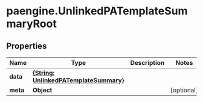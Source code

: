 # paengine.UnlinkedPATemplateSummaryRoot

## Properties

Name | Type | Description | Notes
------------ | ------------- | ------------- | -------------
**data** | [**{String: UnlinkedPATemplateSummary}**](UnlinkedPATemplateSummary.md) |  | 
**meta** | **Object** |  | [optional] 


